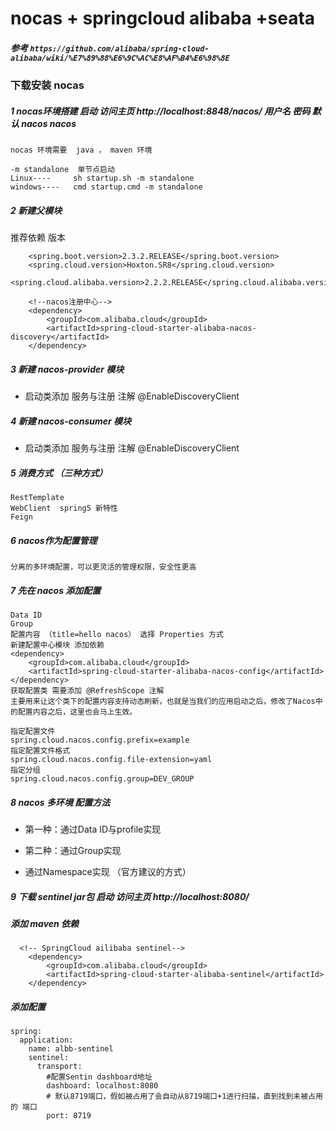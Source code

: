 # nocas + springcloud alibaba +seata

##### 参考  `https://github.com/alibaba/spring-cloud-alibaba/wiki/%E7%89%88%E6%9C%AC%E8%AF%B4%E6%98%8E`

### 下载安装 nocas 

##### 1  nocas环境搭建  启动 访问主页  http://localhost:8848/nacos/  用户名 密码 默认  nacos nacos
    nocas 环境需要  java ， maven 环境  
        
    -m standalone  单节点启动
    Linux----     sh startup.sh -m standalone
    windows----   cmd startup.cmd -m standalone
    
##### 2 新建父模块
    
推荐依赖 版本

        <spring.boot.version>2.3.2.RELEASE</spring.boot.version>
        <spring.cloud.version>Hoxton.SR8</spring.cloud.version>
        <spring.cloud.alibaba.version>2.2.2.RELEASE</spring.cloud.alibaba.version> 
        
        <!--nacos注册中心-->
        <dependency>
            <groupId>com.alibaba.cloud</groupId>
            <artifactId>spring-cloud-starter-alibaba-nacos-discovery</artifactId>
        </dependency>   

##### 3 新建 nacos-provider 模块

 * 启动类添加 服务与注册 注解 @EnableDiscoveryClient	
 

 ##### 4 新建 nacos-consumer 模块
 
* 启动类添加 服务与注册 注解 @EnableDiscoveryClient	

##### 5 消费方式 （三种方式）

    RestTemplate
    WebClient  spring5 新特性
    Feign 

##### 6 nacos作为配置管理

    分离的多环境配置，可以更灵活的管理权限，安全性更高

##### 7 先在 nacos 添加配置 

    Data ID
    Group
    配置内容 （title=hello nacos） 选择 Properties 方式
    新建配置中心模块 添加依赖
    <dependency>
        <groupId>com.alibaba.cloud</groupId>
        <artifactId>spring-cloud-starter-alibaba-nacos-config</artifactId>
    </dependency>
    获取配置类 需要添加 @RefreshScope 注解
    主要用来让这个类下的配置内容支持动态刷新，也就是当我们的应用启动之后，修改了Nacos中的配置内容之后，这里也会马上生效。

    指定配置文件
    spring.cloud.nacos.config.prefix=example
    指定配置文件格式
    spring.cloud.nacos.config.file-extension=yaml
    指定分组
    spring.cloud.nacos.config.group=DEV_GROUP

##### 8 nacos 多环境 配置方法

* 第一种：通过Data ID与profile实现

* 第二种：通过Group实现

* 通过Namespace实现  （官方建议的方式）

##### 9 下载 sentinel jar包 启动  访问主页 http://localhost:8080/

##### 添加 maven 依赖

      <!-- SpringCloud ailibaba sentinel-->
        <dependency>
            <groupId>com.alibaba.cloud</groupId>
            <artifactId>spring-cloud-starter-alibaba-sentinel</artifactId>
        </dependency>

##### 添加配置
  
  
    spring:
      application:
        name: albb-sentinel
        sentinel:
          transport:
            #配置Sentin dashboard地址
            dashboard: localhost:8080
            # 默认8719端口，假如被占用了会自动从8719端口+1进行扫描，直到找到未被占用的 端口
            port: 8719



















